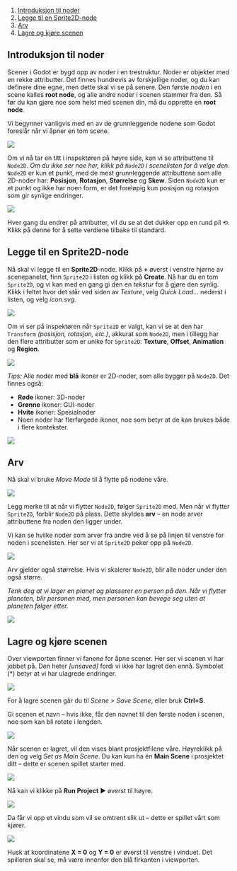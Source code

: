 1. [Introduksjon til noder](#introduksjon-til-noder)
2. [Legge til en Sprite2D-node](#legge-til-en-sprite2d-node)
3. [Arv](#arv)
4. [Lagre og kjøre scenen](#lagre-og-kjøre-scenen)

## Introduksjon til noder

Scener i Godot er bygd opp av noder i en trestruktur. Noder er objekter med en rekke attributter. Det finnes hundrevis av forskjellige noder, og du kan definere dine egne, men dette skal vi se på senere. Den første *noden* i en scene kalles **root node**, og alle andre noder i scenen stammer fra den. Så før du kan gjøre noe som helst med scenen din, må du opprette en **root node**.

Vi begynner vanligvis med en av de grunnleggende nodene som Godot foreslår når vi åpner en tom scene.

![](../media/2node1.gif)

Om vi nå tar en titt i inspektøren på høyre side, kan vi se attributtene til `Node2D`. *Om du ikke ser noe her, klikk på `Node2D` i scenelisten for å velge den.* `Node2D` er kun et punkt, med de mest grunnleggende attributtene som alle 2D-noder har: **Posisjon**, **Rotasjon**, **Størrelse** og **Skew**. Siden `Node2D` kun er et punkt og ikke har noen form, er det foreløpig kun posisjon og rotasjon som gir synlige endringer.

![](../media/2node2.gif)

Hver gang du endrer på attributter, vil du se at det dukker opp en rund pil ⟲. Klikk på denne for å sette verdiene tilbake til standard.

## Legge til en Sprite2D-node

Nå skal vi legge til en **Sprite2D**-node. Klikk på **+** øverst i venstre hjørne av scenepanelet, finn `Sprite2D` i listen og klikk på **Create**. Nå har du en tom `Sprite2D`, og vi kan med en gang gi den en *tekstur* for å gjøre den synlig. Klikk i feltet hvor det står *<empty>* ved siden av *Texture*, velg *Quick Load...* nederst i listen, og velg *icon.svg*.

![](../media/2node3.gif)

Om vi ser på inspektøren når `Sprite2D` er valgt, kan vi se at den har `Transform` *(posisjon, rotasjon, etc.)*, akkurat som `Node2D`, men i tillegg har den flere attributter som er unike for `Sprite2D`: **Texture**, **Offset**, **Animation** og **Region**.

![](../media/2node4.png)

*Tips:* Alle noder med **blå** ikoner er 2D-noder, som alle bygger på `Node2D`. Det finnes også:

- **Røde** ikoner: 3D-noder  
- **Grønne** ikoner: GUI-noder  
- **Hvite** ikoner: Spesialnoder  
- Noen noder har flerfargede ikoner, noe som betyr at de kan brukes både i flere kontekster.

![](../media/2node5.png)

## Arv

Nå skal vi bruke *Move Mode* til å flytte på nodene våre.

![](../media/2node6.gif)

Legg merke til at når vi flytter `Node2D`, følger `Sprite2D` med. Men når vi flytter `Sprite2D`, forblir `Node2D` på plass. Dette skyldes **arv** – en node arver attributtene fra noden den ligger under.

Vi kan se hvilke noder som arver fra andre ved å se på linjen til venstre for noden i scenelisten. Her ser vi at `Sprite2D` peker opp på `Node2D`.

![](../media/2node7.png)

Arv gjelder også størrelse. Hvis vi skalerer `Node2D`, blir alle noder under den også større.

*Tenk deg at vi lager en planet og plasserer en person på den. Når vi flytter planeten, blir personen med, men personen kan bevege seg uten at planeten følger etter.*

![](../media/2node8.gif)

## Lagre og kjøre scenen

Over viewporten finner vi fanene for åpne scener. Her ser vi scenen vi har jobbet på. Den heter *[unsaved]* fordi vi ikke har lagret den ennå. Symbolet (*) betyr at vi har ulagrede endringer.

![](../media/2node9.png)

For å lagre scenen går du til *Scene > Save Scene*, eller bruk **Ctrl+S**.

Gi scenen et navn – hvis ikke, får den navnet til den første noden i scenen, noe som kan bli rotete i lengden.

![](../media/2node10.gif)

Når scenen er lagret, vil den vises blant prosjektfilene våre. Høyreklikk på den og velg *Set as Main Scene*. Du kan kun ha én **Main Scene** i prosjektet ditt – dette er scenen spillet starter med.

![](../media/2node11.png)

Nå kan vi klikke på **Run Project** ► øverst til høyre.

![](../media/2node12.png)

Da får vi opp et vindu som vil se omtrent slik ut – dette er spillet vårt som kjører.

![](../media/2node13.png)

Husk at koordinatene **X = 0** og **Y = 0** er øverst til venstre i vinduet. Det spilleren skal se, må være innenfor den blå firkanten i viewporten.
